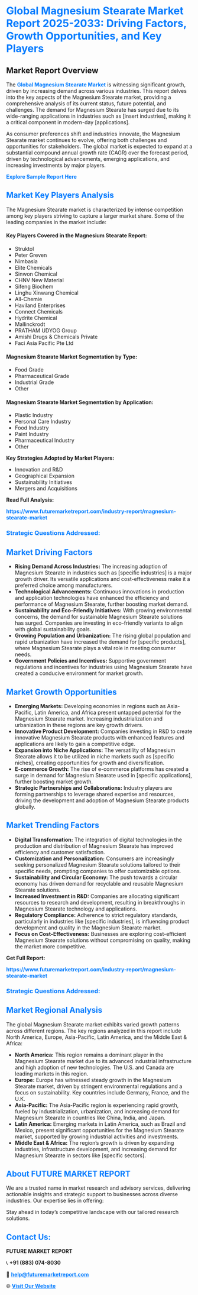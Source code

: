 <h1 style="color: #007BFF;">Global Magnesium Stearate Market Report 2025-2033: Driving Factors, Growth Opportunities, and Key Players</h1>

<section id="overview">
<h2>Market Report Overview</h2>
<p>The <a href="https://www.futuremarketreport.com/industry-report/magnesium-stearate-market" style="color: #007BFF; text-decoration: none;"><strong>Global Magnesium Stearate Market</strong></a> is witnessing significant growth, driven by increasing demand across various industries. This report delves into the key aspects of the Magnesium Stearate market, providing a comprehensive analysis of its current status, future potential, and challenges. The demand for Magnesium Stearate has surged due to its wide-ranging applications in industries such as [insert industries], making it a critical component in modern-day [applications].</p>
<p>As consumer preferences shift and industries innovate, the Magnesium Stearate market continues to evolve, offering both challenges and opportunities for stakeholders. The global market is expected to expand at a substantial compound annual growth rate (CAGR) over the forecast period, driven by technological advancements, emerging applications, and increasing investments by major players.</p>
</section>

<section id="overview">
<p><a href="https://www.futuremarketreport.com/request-sample/reportId=57338" style="color: #007BFF; text-decoration: none;"><strong>Explore Sample Report Here</strong></a></p>
</section>

<section id="key-players">
<h2 style="color: #007BFF;">Market Key Players Analysis</h2>
<p>The Magnesium Stearate market is characterized by intense competition among key players striving to capture a larger market share. Some of the leading companies in the market include:</p>
<h4>Key Players Covered in the Magnesium Stearate Report:</h4>
<ul><li>Struktol</li><li>Peter Greven</li><li>Nimbasia</li><li>Elite Chemicals</li><li>Sinwon Chemical</li><li>CHNV New Material</li><li>Sifeng Biochem</li><li>Linghu Xinwang Chemical</li><li>All-Chemie</li><li>Haviland Enterprises</li><li>Connect Chemicals</li><li>Hydrite Chemical</li><li>Mallinckrodt</li><li>PRATHAM UDYOG Group</li><li>Amishi Drugs &amp; Chemicals Private</li><li>Faci Asia Pacific Pte Ltd</li></ul>
<h4>Magnesium Stearate Market Segmentation by Type:</h4>
<ul><li>Food Grade</li><li>Pharmaceutical Grade</li><li>Industrial Grade</li><li>Other</li></ul>

<h4>Magnesium Stearate Market Segmentation by Application:</h4>
<ul><li>Plastic Industry</li><li>Personal Care Industry</li><li>Food Industry</li><li>Paint Industry</li><li>Pharmaceutical Industry</li><li>Other</li></ul>
<p><strong>Key Strategies Adopted by Market Players:</strong></p>
<ul>
<li>Innovation and R&D</li>
<li>Geographical Expansion</li>
<li>Sustainability Initiatives</li>
<li>Mergers and Acquisitions</li>
</ul>
</section>

<section>
<p><strong>Read Full Analysis: </strong></p><a href="https://www.futuremarketreport.com/industry-report/magnesium-stearate-market" style="color: #007BFF; text-decoration: none;"><strong>https://www.futuremarketreport.com/industry-report/magnesium-stearate-market</strong></a>
<h3 style="color: #007BFF;">Strategic Questions Addressed:</h3>
</section>

<section id="driving-factors">
<h2 style="color: #007BFF;">Market Driving Factors</h2>
<ul>
<li><strong>Rising Demand Across Industries:</strong> The increasing adoption of Magnesium Stearate in industries such as [specific industries] is a major growth driver. Its versatile applications and cost-effectiveness make it a preferred choice among manufacturers.</li>
<li><strong>Technological Advancements:</strong> Continuous innovations in production and application technologies have enhanced the efficiency and performance of Magnesium Stearate, further boosting market demand.</li>
<li><strong>Sustainability and Eco-Friendly Initiatives:</strong> With growing environmental concerns, the demand for sustainable Magnesium Stearate solutions has surged. Companies are investing in eco-friendly variants to align with global sustainability goals.</li>
<li><strong>Growing Population and Urbanization:</strong> The rising global population and rapid urbanization have increased the demand for [specific products], where Magnesium Stearate plays a vital role in meeting consumer needs.</li>
<li><strong>Government Policies and Incentives:</strong> Supportive government regulations and incentives for industries using Magnesium Stearate have created a conducive environment for market growth.</li>
</ul>
</section>

<section id="growth-opportunities">
<h2 style="color: #007BFF;">Market Growth Opportunities</h2>
<ul>
<li><strong>Emerging Markets:</strong> Developing economies in regions such as Asia-Pacific, Latin America, and Africa present untapped potential for the Magnesium Stearate market. Increasing industrialization and urbanization in these regions are key growth drivers.</li>
<li><strong>Innovative Product Development:</strong> Companies investing in R&D to create innovative Magnesium Stearate products with enhanced features and applications are likely to gain a competitive edge.</li>
<li><strong>Expansion into Niche Applications:</strong> The versatility of Magnesium Stearate allows it to be utilized in niche markets such as [specific niches], creating opportunities for growth and diversification.</li>
<li><strong>E-commerce Growth:</strong> The rise of e-commerce platforms has created a surge in demand for Magnesium Stearate used in [specific applications], further boosting market growth.</li>
<li><strong>Strategic Partnerships and Collaborations:</strong> Industry players are forming partnerships to leverage shared expertise and resources, driving the development and adoption of Magnesium Stearate products globally.</li>
</ul>
</section>

<section id="trending-factors">
<h2 style="color: #007BFF;">Market Trending Factors</h2>
<ul>
<li><strong>Digital Transformation:</strong> The integration of digital technologies in the production and distribution of Magnesium Stearate has improved efficiency and customer satisfaction.</li>
<li><strong>Customization and Personalization:</strong> Consumers are increasingly seeking personalized Magnesium Stearate solutions tailored to their specific needs, prompting companies to offer customizable options.</li>
<li><strong>Sustainability and Circular Economy:</strong> The push towards a circular economy has driven demand for recyclable and reusable Magnesium Stearate solutions.</li>
<li><strong>Increased Investment in R&D:</strong> Companies are allocating significant resources to research and development, resulting in breakthroughs in Magnesium Stearate technology and applications.</li>
<li><strong>Regulatory Compliance:</strong> Adherence to strict regulatory standards, particularly in industries like [specific industries], is influencing product development and quality in the Magnesium Stearate market.</li>
<li><strong>Focus on Cost-Effectiveness:</strong> Businesses are exploring cost-efficient Magnesium Stearate solutions without compromising on quality, making the market more competitive.</li>
</ul>
</section>

<section>
<p><strong>Get Full Report: </strong></p><a href="https://www.futuremarketreport.com/industry-report/magnesium-stearate-market" style="color: #007BFF; text-decoration: none;"><strong>https://www.futuremarketreport.com/industry-report/magnesium-stearate-market</strong></a>
<h3 style="color: #007BFF;">Strategic Questions Addressed:</h3>
</section>


<section id="regional-analysis">
<h2 style="color: #007BFF;">Market Regional Analysis</h2>
<p>The global Magnesium Stearate market exhibits varied growth patterns across different regions. The key regions analyzed in this report include North America, Europe, Asia-Pacific, Latin America, and the Middle East & Africa:</p>
<ul>
<li><strong>North America:</strong> This region remains a dominant player in the Magnesium Stearate market due to its advanced industrial infrastructure and high adoption of new technologies. The U.S. and Canada are leading markets in this region.</li>
<li><strong>Europe:</strong> Europe has witnessed steady growth in the Magnesium Stearate market, driven by stringent environmental regulations and a focus on sustainability. Key countries include Germany, France, and the U.K.</li>
<li><strong>Asia-Pacific:</strong> The Asia-Pacific region is experiencing rapid growth, fueled by industrialization, urbanization, and increasing demand for Magnesium Stearate in countries like China, India, and Japan.</li>
<li><strong>Latin America:</strong> Emerging markets in Latin America, such as Brazil and Mexico, present significant opportunities for the Magnesium Stearate market, supported by growing industrial activities and investments.</li>
<li><strong>Middle East & Africa:</strong> The region’s growth is driven by expanding industries, infrastructure development, and increasing demand for Magnesium Stearate in sectors like [specific sectors].</li>
</ul>
</section>

<footer>
<h2 style="color: #007BFF;">About FUTURE MARKET REPORT</h2>
<p>We are a trusted name in market research and advisory services, delivering actionable insights and strategic support to businesses across diverse industries. Our expertise lies in offering:</p>

<p>Stay ahead in today’s competitive landscape with our tailored research solutions.</p>

<h2 style="color: #007BFF;">Contact Us:</h2>
<p><strong>FUTURE MARKET REPORT</strong></p>
<p>📞 <strong>+91 (883) 074-8030</strong></p>
<p>📧 <strong><a href="mailto:help@futuremarketreport.com" style="color: #007BFF;">help@futuremarketreport.com</a></strong></p>
<p>🌐 <strong><a href="https://www.futuremarketreport.com/" style="color: #007BFF;">Visit Our Website</a></strong></p>
</footer>